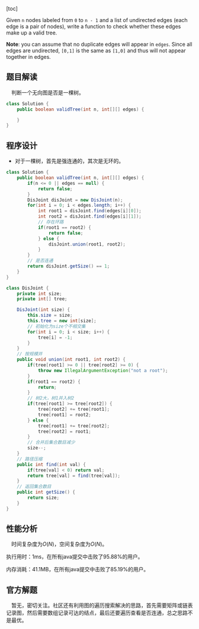 [toc]

Given `n` nodes labeled from `0` to `n - 1` and a list of undirected edges (each edge is a pair of nodes), write a function to check whether these edges make up a valid tree.



**Note**: you can assume that no duplicate edges will appear in `edges`. Since all edges are undirected, `[0,1]` is the same as `[1,0]` and thus will not appear together in edges.



## 题目解读

&emsp;判断一个无向图是否是一棵树。

```java
class Solution {
    public boolean validTree(int n, int[][] edges) {

    }
}
```

## 程序设计

* 对于一棵树，首先是强连通的，其次是无环的。

```java
class Solution {
    public boolean validTree(int n, int[][] edges) {
        if(n <= 0 || edges == null) {
            return false;
        }
        DisJoint disJoint = new DisJoint(n);
        for(int i = 0; i < edges.length; i++) {
            int root1 = disJoint.find(edges[i][0]);
            int root2 = disJoint.find(edges[i][1]);
            // 存在环路
            if(root1 == root2) {
                return false;
            } else {
                disJoint.union(root1, root2);
            }
        }
        // 是否连通
        return disJoint.getSize() == 1;
    }
}

class DisJoint {
    private int size;
    private int[] tree;

    DisJoint(int size) {
        this.size = size;
        this.tree = new int[size];
        // 初始化为size个不相交集
        for(int i = 0; i < size; i++) {
            tree[i] = -1;
        }
    }
    // 按规模并
    public void union(int root1, int root2) {
        if(tree[root1] >= 0 || tree[root2] >= 0) {
            throw new IllegalArgumentException("not a root");
        }
        if(root1 == root2) {
            return;
        }
        // 树2大，树1并入树2
        if(tree[root1] >= tree[root2]) {
            tree[root2] += tree[root1];
            tree[root1] = root2;
        } else {
            tree[root1] += tree[root2];
            tree[root2] = root1;
        }
        // 合并后集合数目减少
        size--;
    }
    // 路径压缩
    public int find(int val) {
        if(tree[val] < 0) return val;
        return tree[val] = find(tree[val]);
    }
    // 返回集合数目
    public int getSize() {
        return size;
    }
}
```

## 性能分析

&emsp;时间复杂度为$O(N)$，空间复杂度为$O(N)$。

执行用时：1ms，在所有java提交中击败了95.88%的用户。

内存消耗：41.1MB，在所有java提交中击败了85.19%的用户。

## 官方解题

&emsp;暂无，密切关注。社区还有利用图的遍历搜索解决的思路，首先需要矩阵或链表记录图，然后需要数组记录可达的结点，最后还要遍历查看是否连通，总之思路不是最优。